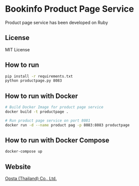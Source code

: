 # Bookinfo Product Page Service

Product page service has been developed on Ruby

## License

MIT License

## How to run

```bash
pip install -r requirements.txt
python productpage.py 8083
```

## How to run with Docker

```bash
# Build Docker Image for product page service
docker build -t productpage .

# Run product page service on port 8081
docker run -d --name product pag -p 8083:8083 productpage
```

## How to run with Docker Compose

```bash
docker-compose up
```

## Website

[Opsta (Thailand) Co., Ltd.](https://www.opsta.co.th)
